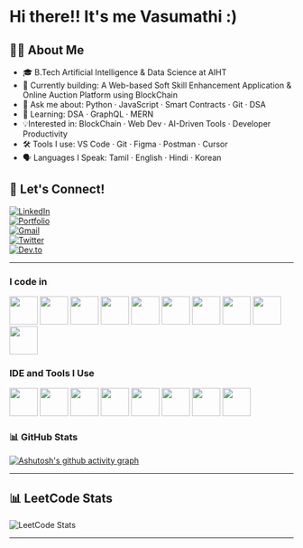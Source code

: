 # Hi there!! It's me Vasumathi :)

## 👨‍💻 About Me
- 🎓 B.Tech Artificial Intelligence & Data Science at AIHT
- 🔭 Currently building: A Web-based Soft Skill Enhancement Application & Online Auction Platform using BlockChain
- 💬 Ask me about: Python · JavaScript · Smart Contracts · Git · DSA  
- 🌱 Learning: DSA · GraphQL · MERN
- 💡Interested in: BlockChain · Web Dev · AI-Driven Tools · Developer Productivity 
- 🛠️ Tools I use: VS Code · Git · Figma · Postman · Cursor
- 🗣️ Languages I Speak: Tamil · English · Hindi · Korean


## 🔗 Let's Connect!

[![LinkedIn](https://img.shields.io/badge/LinkedIn-%230077B5.svg?logo=linkedin&logoColor=white)](www.linkedin.com/in/vasumathi-m)  
[![Portfolio](https://img.shields.io/badge/Portfolio-000?logo=vercel&logoColor=white)](https://vasumathim-portfolio.netlify.app/)  
[![Gmail](https://img.shields.io/badge/Gmail-D14836?logo=gmail&logoColor=white)](mailto:vasumathi726@gmail.com)  
[![Twitter](https://img.shields.io/badge/Twitter-1DA1F2.svg?logo=twitter&logoColor=white)](https://twitter.com/Vasumathi26)  
[![Dev.to](https://img.shields.io/badge/Dev.to-0A0A0A.svg?logo=devdotto&logoColor=white)](https://dev.to/vasumathi_m_26)

---

### I code in
<img height="50" width="50" src="https://img.icons8.com/color/48/000000/python.png" /> <img height="50" width="50" src="https://img.icons8.com/color/48/000000/java-coffee-cup-logo.png" /> <img height="50" width="50" src="https://img.icons8.com/color/48/000000/html-5.png" /> <img height="50" width="50" src="https://img.icons8.com/color/48/000000/css3.png" /> <img height="50" width="50" src="https://img.icons8.com/color/48/000000/bootstrap.png" /> <img height="50" width="50" src="https://img.icons8.com/color/48/000000/javascript.png"/> <img height="50" width="50" src="https://img.icons8.com/color/48/000000/mysql-logo.png"/>  <img height="50" width="50" src="https://img.icons8.com/color/48/000000/mongodb.png"/> <img height="50" width="50" src="https://img.icons8.com/color/48/000000/nodejs.png"/> <img height="50" width="50" src="https://img.icons8.com/color/48/null/graphql.png"/>

### IDE and Tools I Use
<img height="50" width="50" src="https://img.icons8.com/color/48/000000/visual-studio-code-2019.png"/> <img height="50" width="50" src="https://img.icons8.com/color/48/000000/pycharm.png"/> <img height="50" width="50" src="https://img.icons8.com/color/50/000000/git.png"/> <img height="50" width="50" src="https://img.icons8.com/dusk/64/000000/anaconda.png"/> <img height="50" src="https://img.icons8.com/officel/480/null/java-eclipse.png"/> <img height="50" src="https://img.icons8.com/color/480/null/notion--v1.png" />  <img height="50" width="50" src="https://img.icons8.com/color/48/000000/figma--v1.png"/> <img height="50" src="https://img.shields.io/badge/Netlify-00C7B7?style=for-the-badge&logo=netlify&logoColor=white"/> 

### 📊 GitHub Stats 

[![Ashutosh's github activity graph](https://github-readme-activity-graph.vercel.app/graph?username=vasumathi-m&bg_color=121212&color=f4faf6&line=07ed60&point=fdfcfc&area=true&hide_border=true)](https://github.com/ashutosh00710/github-readme-activity-graph)

---

## 📊 LeetCode Stats
![LeetCode Stats](https://leetcard.jacoblin.cool/Vasumathi26?theme=light&font=Noto%20Serif%20Tamil)

---
